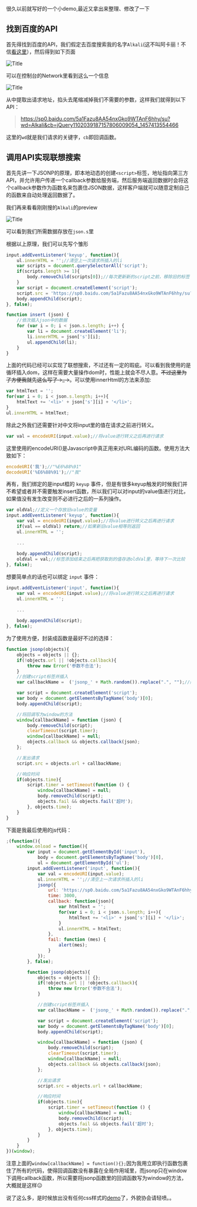 
很久以前就写好的一个小demo,最近又拿出来整理、修改了一下

## 找到百度的API
首先得找到百度的API，我们假定去百度搜索我的名字`Alkali`(这不叫阿卡丽！不信[看这里](http://fanyi.baidu.com/?aldtype=16047#en/zh/alkali)），然后得到如下页面

![](http://demo.alkalixin.cn/jsonp_imgs/baidu1.png "Title")

可以在控制台的Network里看到这么一个信息

![](http://demo.alkalixin.cn/jsonp_imgs/baidu2.png "Title")

从中提取出请求地址，掐头去尾缩减掉我们不需要的参数，这样我们就得到以下API：

> https://sp0.baidu.com/5a1Fazu8AA54nxGko9WTAnF6hhy/su?wd=Alkali&cb=jQuery1102039187157806009054_1457413554466

这里的`wd`就是我们请求的关键字，`cb`即回调函数。

## 调用API实现联想搜索
首先先讲一下JSONP的原理，即本地动态的创建`<script>`标签，地址指向第三方API，并允许用户传递一个callback参数给服务端，然后服务端返回数据时会将这个callback参数作为函数名来包裹住JSON数据，这样客户端就可以随意定制自己的函数来自动处理返回数据了。

我们再来看看刚刚搜的`Alkali`的preview

![](http://demo.alkalixin.cn/jsonp_imgs/baidu3.png "Title")

可以看到我们所需数据存放在`json.s`里

根据以上原理，我们可以先写个雏形

```javascript
input.addEventListener('keyup', function(){
    ul.innerHTML = '';//清空上一次请求所插入的li
    var scripts = document.querySelectorAll('script');
    if(scripts.length >= 1){
        body.removeChild(scripts[0]);//每次更新新的script之前，移除旧的标签
    }
    var script = document.createElement('script');
    script.src = 'https://sp0.baidu.com/5a1Fazu8AA54nxGko9WTAnF6hhy/su?wd='+ input.value +'&cb=insert';
    body.appendChild(script);
}, false);

function insert (json) {
    //依次插入json中的数据
    for (var i = 0; i < json.s.length; i++) {
        var li = document.createElement('li');
        li.innerHTML = json['s'][i];
        ul.appendChild(li);
    }
}
```
上面的代码已经可以实现了联想搜索，不过还有一定的瑕疵。可以看到我使用的是循环插入dom，这样在需要大量操作dom时，性能上就会不尽人意。~~不过这里为了方便我就先这么写了→_→~~。可以使用innerHtml的方法来添加:

```javascript
var htmlText = '';
for(var i = 0; i < json.s.length; i++){
    htmlText += '<li>' + json['s'][i] + '</li>';
}
ul.innerHTML = htmlText;
```

除此之外我们还需要针对中文将input里的值在请求之前进行转义。

```javascript
var val = encodeURI(input.value);//将value进行转义之后再进行请求
```
这里使用的encodeURI()是Javascript中真正用来对URL编码的函数。使用方法大致如下：

```javascript
encodeURI('我');//"%E6%88%91"
decodeURI('%E6%88%91');//"我"
```

再有，我们绑定的是input框的 `keyup` 事件，但是有很多keyup触发的时候我们并不希望或者并不需要触发insert函数，所以我们可以对input的value值进行对比，如果值没有发生改变则不必进行之后的一系列操作。

```javascript
var oldVal;//定义一个存放旧value的变量
input.addEventListener('keyup', function(){
    var val = encodeURI(input.value);//将value进行转义之后再进行请求
    if(val == oldVal) return;//如果新旧value相等则返回
    ul.innerHTML = ''; 
  
    ...
   
    body.appendChild(script);
    oldVal = val;//标签添加结束之后再把获取到的值存进oldVal里，等待下一次比较
}, false);
```

想要简单点的话也可以绑定 `input` 事件：

```javascript
input.addEventListener('input', function(){
    var val = encodeURI(input.value);//将value进行转义之后再进行请求
    ul.innerHTML = ''; 
  
    ...
   
    body.appendChild(script);
}, false);
```
为了使用方便，封装成函数是最好不过的选择：

```javascript
function jsonp(objects){
    objects = objects || {};
    if(!objects.url || !objects.callback){
        throw new Error('参数不合法');
    }
    //创建script标签并插入
    var callbackName =  ('jsonp_' + Math.random()).replace(".", "");//随机生成callbackName

    var script = document.createElement('script');
    var body = document.getElementsByTagName('body')[0];
    body.appendChild(script);

	//将回调写为window的方法
    window[callbackName] = function (json) {
        body.removeChild(script);
        clearTimeout(script.timer);
        window[callbackName] = null;
        objects.callback && objects.callback(json);
    };

    //发出请求
    script.src = objects.url + callbackName;

    //响应时间
    if(objects.time){
        script.timer = setTimeout(function () {
            window[callbackName] = null;
            body.removeChild(script);
            objects.fail && objects.fail('超时');
        }, objects.time);
    }
}
```

下面是我最后使用的js代码：

```javascript
;(function(){
    window.onload = function(){
        var input = document.getElementById('input'),
            body = document.getElementsByTagName('body')[0],
            ul = document.getElementById('ul');
        input.addEventListener('input', function(){
            var val = encodeURI(input.value);
            ul.innerHTML = '';//清空上一次请求所插入的li
            jsonp({
                url: 'https://sp0.baidu.com/5a1Fazu8AA54nxGko9WTAnF6hhy/su?wd='+ val + '&cb=',
                time: 3000,
                callback: function(json){
                    var htmlText = '';
                    for(var i = 0; i < json.s.length; i++){
                        htmlText += '<li>' + json['s'][i] + '</li>';
                    }
                    ul.innerHTML = htmlText;
                },
                fail: function (mes) {
                    alert(mes);
                }
            });
        }, false);

        function jsonp(objects){
            objects = objects || {};
            if(!objects.url || !objects.callback){
                throw new Error('参数不合法');
            }

            //创建script标签并插入
            var callbackName =  ('jsonp_' + Math.random()).replace(".", "");//随机生成callbackName

            var script = document.createElement('script');
            var body = document.getElementsByTagName('body')[0];
            body.appendChild(script);

            window[callbackName] = function (json) {
                body.removeChild(script);
                clearTimeout(script.timer);
                window[callbackName] = null;
                objects.callback && objects.callback(json);
            };

            //发出请求
            script.src = objects.url + callbackName;

            //响应时间
            if(objects.time){
                script.timer = setTimeout(function () {
                    window[callbackName] = null;
                    body.removeChild(script);
                    objects.fail && objects.fail('超时');
                }, objects.time);
            }
        }
    }
})(window);
```
注意上面的`window[callbackName] = function(){};`因为我用立即执行函数包裹住了所有的代码，使得回调函数没有暴露在全局作用域里，而jsonp只在window下调用callback函数，所以需要将jsonp函数里的回调函数写为window的方法，大概就是这样😑

说了这么多，是时候放出没有任何css样式的[demo](http://demo.alkalixin.cn/jsonp)了，外貌协会请轻喷。。